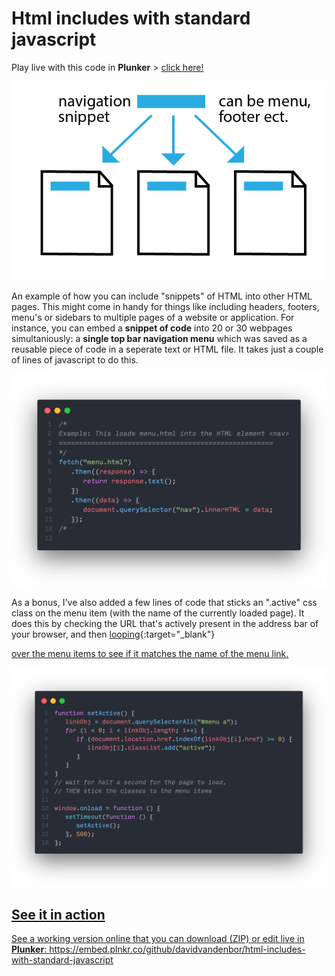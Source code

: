 # Html includes with standard javascript

Play live with this code in **Plunker** > [click here!](https://embed.plnkr.co/github/davidvandenbor/html-includes-with-standard-javascript)

![](img/explanation.png)

An example of how you can include "snippets" of HTML into other HTML pages. This might come in handy for things like including headers, footers, menu's or sidebars to multiple pages of a website or application. For instance, you can embed a **snippet of code** into 20 or 30 webpages simultaniously: a **single top bar navigation menu** which was saved as a reusable piece of code in a seperate text or HTML file. It takes just a couple of lines of javascript to do this.

![](img/html-include-with-javascript.png)

As a bonus, I've also added a few lines of code that sticks an ".active" css class on the menu item (with the name of the currently loaded page). It does this by checking the URL that's actively present in the address bar of your browser, and then [looping](https://www.w3schools.com/js/js_loop_for.asp){:target="\_blank"}

<a href="https://www.w3schools.com/js/js_loop_for.asp" target="_blank">
over the menu items to see if it matches the name of the menu link.

![](img/set-active.png)

## See it in action

See a working version online that you can download (ZIP) or edit live in **Plunker**:
https://embed.plnkr.co/github/davidvandenbor/html-includes-with-standard-javascript
